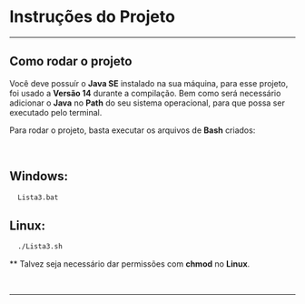 # Instruções do Projeto
---

## **Como rodar o projeto**

Você deve possuír o **Java SE** instalado na sua máquina, para esse projeto, foi usado a **Versão 14** durante a compilação. Bem como será necessário adicionar o **Java** no **Path** do seu sistema operacional, para que possa ser executado pelo terminal.

Para rodar o projeto, basta executar os arquivos de **Bash** criados:

<br>

## **Windows:**

```bash
  Lista3.bat
```

## **Linux:**

```bash
  ./Lista3.sh
```
** Talvez seja necessário dar permissões com **chmod** no **Linux**.

<br>

---
